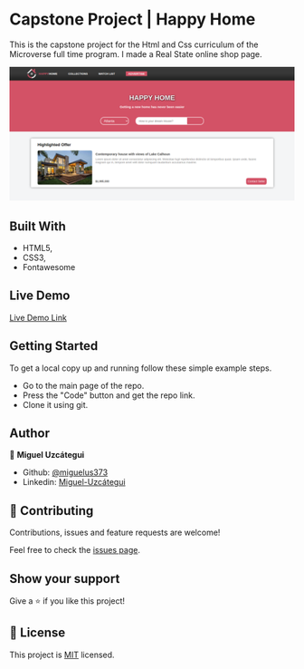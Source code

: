 # Capstone Project | Happy Home

This is the capstone project for the Html and Css curriculum of the Microverse full time program. I made a Real State online shop page.

![screenshot](./images/Screenshot.png)

## Built With

- HTML5,
- CSS3,
- Fontawesome

## Live Demo

[Live Demo Link](https://raw.githack.com/Miguelus373/Capstone-Project/happyhome-page/index.html)

## Getting Started

To get a local copy up and running follow these simple example steps.

- Go to the main page of the repo.
- Press the "Code" button and get the repo link.
- Clone it using git.

## Author

👤 **Miguel Uzcátegui**

- Github: [@miguelus373](https://github.com/miguelus373)
- Linkedin: [Miguel-Uzcátegui](https://www.linkedin.com/in/miguelus/)

## 🤝 Contributing

Contributions, issues and feature requests are welcome!

Feel free to check the [issues page](https://github.com/Miguelus373/Capstone-Project/issues).

## Show your support

Give a ⭐️ if you like this project!

## 📝 License

This project is [MIT](lic.url) licensed.

